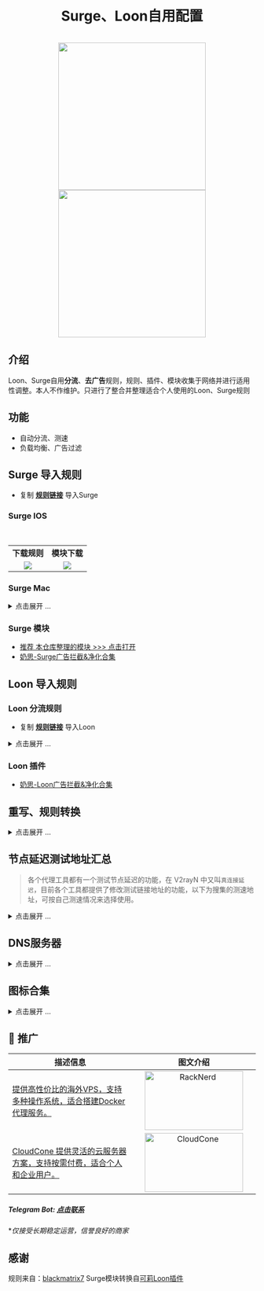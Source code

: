 <h1 align="center">Surge、Loon自用配置</h1>

<p align="center">
<br>
<img src="https://cdn.jsdelivr.net/gh/dqzboy/Images@main/picture/surge_01.png" width="300"></img>
<img src="https://cdn.jsdelivr.net/gh/dqzboy/Images@main/picture/surge_02.png" width="300"></img>
</p>

## 介绍
Loon、Surge自用**分流**、**去广告**规则，规则、插件、模块收集于网络并进行适用性调整。本人不作维护。只进行了整合并整理适合个人使用的Loon、Surge规则

## 功能
- 自动分流、测速
- 负载均衡、广告过滤

## Surge 导入规则
- 复制 **[规则链接](https://raw.githubusercontent.com/dqzboy/Loon_Surge_Rule/refs/heads/main/conf/Surge/Surge.conf)** 导入Surge

### Surge IOS
<br/>
<table>
    <tr>
      <td width="50%" align="center"><b>下载规则</b></td>
      <td width="50%" align="center"><b>模块下载</b></td>
    </tr>
    <tr>
        <td width="50%" align="center"><img src="https://cdn.jsdelivr.net/gh/dqzboy/Images/dqzboy-proxy/surge-ios01.png?raw=true"></td>
        <td width="50%" align="center"><img src="https://cdn.jsdelivr.net/gh/dqzboy/Images/dqzboy-proxy/surge-ios02.png?raw=true"></td>
    </tr>
</table>

### Surge Mac
<details>
<summary>点击展开 ...</summary>
    
<br/>
<table>
    <tr>
      <td width="50%" align="center"><b>Surge Mac下载配置</b></td>
    </tr>
    <tr>
        <td width="50%" align="center"><img src="https://cdn.jsdelivr.net/gh/dqzboy/Images/dqzboy-proxy/surge-mac01.png?raw=true"></td>
    </tr>
</table>
</details>

### Surge 模块
- [推荐 本仓库整理的模块 >>> 点击打开](https://dqzboy.github.io/surge)
- [奶思-Surge广告拦截&净化合集](https://raw.githubusercontent.com/fmz200/wool_scripts/main/Surge/module/blockAds.module)

## Loon 导入规则
### Loon 分流规则
- 复制 **[规则链接](https://raw.githubusercontent.com/dqzboy/Loon_Surge_Rule/refs/heads/main/conf/Loon/Loon.conf)** 导入Loon

<details>
<summary>点击展开 ...</summary>
    
<br/>
<table>
    <tr>
      <td width="50%" align="center"><b>配置管理</b></td>
      <td width="50%" align="center"><b>下载规则</b></td>
    </tr>
    <tr>
        <td width="50%" align="center"><img src="https://cdn.jsdelivr.net/gh/dqzboy/Images/dqzboy-proxy/loon-ios01.png?raw=true"></td>
        <td width="50%" align="center"><img src="https://cdn.jsdelivr.net/gh/dqzboy/Images/dqzboy-proxy/loon-ios02.png?raw=true"></td>
    </tr>
</table>
</details>

### Loon 插件
- [奶思-Loon广告拦截&净化合集](https://raw.githubusercontent.com/fmz200/wool_scripts/main/Loon/plugin/blockAds.plugin)

## 重写、规则转换
<details>
<summary>点击展开 ...</summary>
    
**（1）** 首先在你的软件安装`Script-Hub`
- GitHub连接：[Script-Hub](https://github.com/Script-Hub-Org/Script-Hub)
- Surge 模块：[Script-Hub 右键复制链接](https://raw.githubusercontent.com/Script-Hub-Org/Script-Hub/refs/heads/main/modules/script-hub.surge.sgmodule)

**（2）** 通过浏览器打开 `Script-Hub` 
- https://script.hub

**（3）** 规则转换

<br/>
<table>
    <tr>
      <td width="50%" align="center"><b>规则转换</b></td>
      <td width="50%" align="center"><b>导入规则</b></td>
    </tr>
    <tr>
        <td width="50%" align="center"><img src="https://github.com/user-attachments/assets/d9b1317b-13eb-4c4c-a9ae-042bc3bde551?raw=true"></td>
        <td width="50%" align="center"><img src="https://github.com/user-attachments/assets/eb595b74-1cdb-46eb-91a7-d51df7d7c41c?raw=true"></td>
    </tr>
</table>
</details>

## 节点延迟测试地址汇总

> 各个代理工具都有一个测试节点延迟的功能，在 V2rayN 中又叫`真连接延迟`，目前各个工具都提供了修改测试链接地址的功能，以下为搜集的测速地址，可按自己测速情况来选择使用。

<details>
<summary>点击展开 ...</summary>
    
- 1、Apple：对中国大陆和境外都是最友好的
```
http://www.apple.com/library/test/success.html
```

- 2、高通：对中国大陆和境外都是最友好的
```
http://www.qualcomm.cn/generate_204
```

- 3、Cloudflare：境外代理节点好用，对中国大陆不友好（代理测试会使用CDN优选，不准确）
```
http://cp.cloudflare.com/generate_204
```

- 4、Google：各大代理工具都默认使用的地址，对中国大陆和境外都比较友好
```
http://www.gstatic.com/generate_204
```

- 5、Microsoft：入口一般
```
http://www.msftconnecttest.com/connecttest.txt
```

</details>

## DNS服务器

<details>
<summary>点击展开 ...</summary>
    
#### DNS over UDP：
```
# 阿里
223.5.5.5
223.6.6.6
2400:3200::1
2400:3200:baba::1

# 火山引擎(延迟高)
180.184.1.1
180.184.2.2
```

### DNV-over-HTTP/2
```
# 阿里
https://dns.alidns.com/dns-query, 
https://223.5.5.5/dns-query
https://223.6.6.6/dns-query

# 腾讯
https://1.12.12.12/dns-query
https://120.53.53.53/dns-query
https://doh.pub/dns-query

# 海外
https://9.9.9.9/dns-query
https://doh.apad.pro/dns-query
https://1.1.1.1/dns-query
```

### DNV-over-HTTP/3
```
# 阿里
h3://dns.alidns.com/dns-query
h3://223.5.5.5/dns-query
h3://223.6.6.6/dns-query
```

### DNV-over-QUIC
```
# 阿里
quic://dns.alidns.com:853
quic://223.5.5.5:853
quic://223.6.6.6:853
```
</details>

## 图标合集

<details>
<summary>点击展开 ...</summary>
    
[Weigeshen整合图标合集](https://raw.githubusercontent.com/weigeshen/-/main/TuBiao/TuBiaoDingYue.json)

[fmz200の图标合集](https://raw.githubusercontent.com/fmz200/wool_scripts/main/icons/icons-all.json)

[QureColor图标合集](https://raw.githubusercontent.com/Koolson/Qure/master/Other/QureColor.json)

[离歌图标集](https://raw.githubusercontent.com/lige47/QuanX-icon-rule/main/ligeicon-surge.json)
</details>

## 💌 推广

<table>
  <thead>
    <tr>
      <th width="50%" align="center">描述信息</th>
      <th width="50%" align="center">图文介绍</th>
    </tr>
  </thead>
  <tbody>
    <!-- 第一个广告：RackNerd -->
    <tr>
      <td width="50%" align="left">
        <a href="https://dqzboy.github.io/proxyui/racknerd" target="_blank">提供高性价比的海外VPS，支持多种操作系统，适合搭建Docker代理服务。</a>
      </td>
      <td width="50%" align="center">
        <a href="https://dqzboy.github.io/proxyui/racknerd" target="_blank">
          <img src="https://cdn.jsdelivr.net/gh/dqzboy/Images/dqzboy-proxy/Image_2025-07-07_16-14-49.png?raw=true" alt="RackNerd" width="200" height="120">
        </a>
      </td>
    </tr>
    <!-- 第二个广告：CloudCone -->
    <tr>
      <td width="50%" align="left">
        <a href="https://dqzboy.github.io/proxyui/CloudCone" target="_blank">CloudCone 提供灵活的云服务器方案，支持按需付费，适合个人和企业用户。</a>
      </td>
      <td width="50%" align="center">
        <a href="https://dqzboy.github.io/proxyui/CloudCone" target="_blank">
          <img src="https://cdn.jsdelivr.net/gh/dqzboy/Images/dqzboy-proxy/111.png?raw=true" alt="CloudCone" width="200" height="120">
        </a>
      </td>
    </tr>
  </tbody>
</table>

##### *Telegram Bot: [点击联系](https://t.me/WiseAidBot)*
**仅接受长期稳定运营，信誉良好的商家*

## 感谢
规则来自：[blackmatrix7](https://github.com/blackmatrix7/ios_rule_script/tree/master/rule/Loon)
Surge模块转换自[可莉Loon插件](https://hub.kelee.one/)
